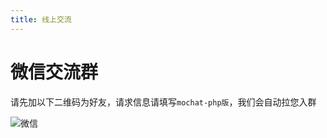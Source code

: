 ```yaml
---
title: 线上交流
---
```


# 微信交流群
请先加以下二维码为好友，请求信息请填写`mochat-php版`，我们会自动拉您入群

![微信](/image/communication-wx.png)

